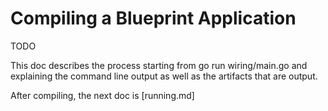 # Compiling a Blueprint Application

TODO

This doc describes the process starting from go run wiring/main.go and explaining the command line output as well as the artifacts that are output.

After compiling, the next doc is [running.md]